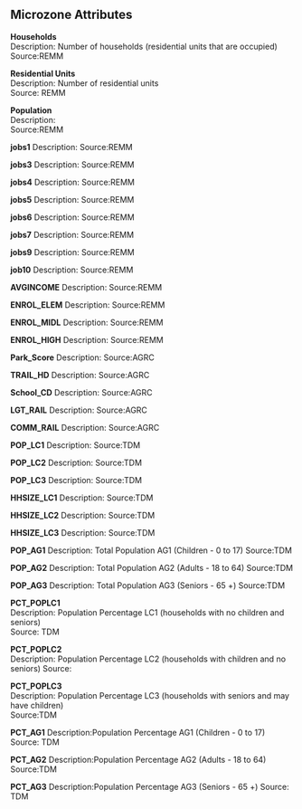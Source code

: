 ## Microzone Attributes

**Households**  
Description: Number of households (residential units that are occupied)  
Source:REMM  

**Residential Units**  
Description: Number of residential units  
Source: REMM  

**Population**  
Description:  
Source:REMM  

**jobs1**
Description:
Source:REMM

**jobs3**
Description:
Source:REMM

**jobs4**
Description:
Source:REMM

**jobs5**
Description:
Source:REMM

**jobs6**
Description:
Source:REMM

**jobs7**
Description:
Source:REMM

**jobs9**
Description:
Source:REMM

**job10**
Description:
Source:REMM

**AVGINCOME**
Description:
Source:REMM

**ENROL_ELEM**
Description:
Source:REMM  

**ENROL_MIDL**
Description:
Source:REMM  

**ENROL_HIGH**
Description:
Source:REMM  

**Park_Score**
Description:
Source:AGRC  

**TRAIL_HD**
Description:
Source:AGRC  

**School_CD**
Description:
Source:AGRC  

**LGT_RAIL**
Description:
Source:AGRC  

**COMM_RAIL**
Description:
Source:AGRC  

**POP_LC1**
Description:
Source:TDM

**POP_LC2**
Description:
Source:TDM

**POP_LC3**
Description:
Source:TDM

**HHSIZE_LC1**
Description:
Source:TDM

**HHSIZE_LC2**
Description:
Source:TDM

**HHSIZE_LC3**
Description:
Source:TDM
 
**POP_AG1**
Description: Total Population AG1 (Children - 0 to 17)
Source:TDM

**POP_AG2**
Description: Total Population AG2 (Adults - 18 to 64)
Source:TDM

**POP_AG3**
Description: Total Population AG3 (Seniors - 65 +)
Source:TDM

**PCT_POPLC1**  
Description: Population Percentage LC1 (households with no children and seniors)  
Source: TDM 

**PCT_POPLC2**  
Description: Population Percentage LC2 (households with children and no seniors) 
Source:

**PCT_POPLC3**  
Description: Population Percentage LC3 (households with seniors and may have children)  
Source:TDM  

**PCT_AG1**
Description:Population Percentage AG1 (Children - 0 to 17)
Source: TDM

**PCT_AG2**
Description:Population Percentage AG2 (Adults - 18 to 64)
Source:TDM

**PCT_AG3**
Description:Population Percentage AG3 (Seniors - 65 +)
Source: TDM
